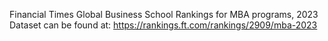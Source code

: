 Financial Times Global Business School Rankings for MBA programs, 2023
Dataset can be found at: https://rankings.ft.com/rankings/2909/mba-2023 
